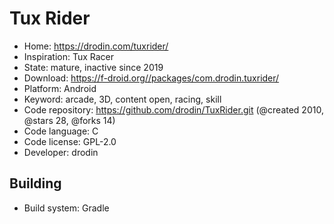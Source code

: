 # Tux Rider

- Home: https://drodin.com/tuxrider/
- Inspiration: Tux Racer
- State: mature, inactive since 2019
- Download: https://f-droid.org//packages/com.drodin.tuxrider/
- Platform: Android
- Keyword: arcade, 3D, content open, racing, skill
- Code repository: https://github.com/drodin/TuxRider.git (@created 2010, @stars 28, @forks 14)
- Code language: C
- Code license: GPL-2.0
- Developer: drodin

## Building

- Build system: Gradle
